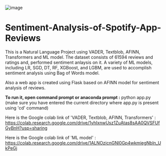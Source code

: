 ![image](https://github.com/Eakta08/Sentiment-Analysis-of-Spotify-App-Reviews/assets/131867852/5b59ef83-8666-4593-92ce-c6a2a3a17a84)

# Sentiment-Analysis-of-Spotify-App-Reviews
This is a Natural Language Project using VADER, Textblob, AFINN, Transformers and ML model. The dataset consists of 61594 reviews and ratings and, performed sentiment anlaysis on it. A variety of ML models, including LR, SGD, DT, RF, XGBoost, and LGBM, are used to accomplish sentiment analysis using Bag of Words model. 

Also a web app is created using Flask based on AFINN model for sentiment analysis of reviews. 

**To run it, open command prompt or anaconda prompt :** python app.py (make sure you have entered the current directory where app.py is present using 'cd' command)

Here is the Google colab link of 'VADER, Textblob, AFINN, Transformers' : https://colab.research.google.com/drive/1yhIxnwUsz1ZuAtas8sAA0QVSFUfGyBnH?usp=sharing

Here is the Google colab link of 'ML model' : https://colab.research.google.com/drive/1ALNOzicnGNl0Gp4wkmiegNbln_UkPeGj
